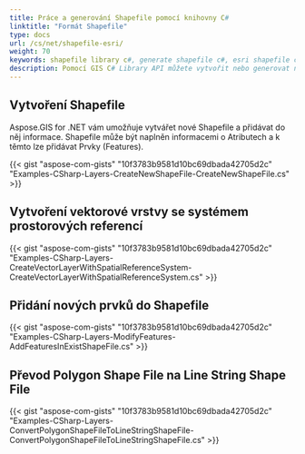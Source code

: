 ```yaml
---
title: Práce a generování Shapefile pomocí knihovny C#
linktitle: "Formát Shapefile"
type: docs
url: /cs/net/shapefile-esri/
weight: 70
keywords: shapefile library c#, generate shapefile c#, esri shapefile c# library
description: Pomocí GIS C# Library API můžete vytvořit nebo generovat nový Esri ShapeFile a přidat do něj informace. Můžete také přidávat nové prvky do ShapeFile.
---
```


## **Vytvoření Shapefile**
Aspose.GIS for .NET vám umožňuje vytvářet nové Shapefile a přidávat do něj informace. Shapefile může být naplněn informacemi o Atributech a k těmto lze přidávat Prvky (Features).

{{< gist "aspose-com-gists" "10f3783b9581d10bc69dbada42705d2c" "Examples-CSharp-Layers-CreateNewShapeFile-CreateNewShapeFile.cs" >}}
## **Vytvoření vektorové vrstvy se systémem prostorových referencí**
{{< gist "aspose-com-gists" "10f3783b9581d10bc69dbada42705d2c" "Examples-CSharp-Layers-CreateVectorLayerWithSpatialReferenceSystem-CreateVectorLayerWithSpatialReferenceSystem.cs" >}}
## **Přidání nových prvků do Shapefile**
{{< gist "aspose-com-gists" "10f3783b9581d10bc69dbada42705d2c" "Examples-CSharp-Layers-ModifyFeatures-AddFeaturesInExistShapeFile.cs" >}}
## **Převod Polygon Shape File na Line String Shape File**
{{< gist "aspose-com-gists" "10f3783b9581d10bc69dbada42705d2c" "Examples-CSharp-Layers-ConvertPolygonShapeFileToLineStringShapeFile-ConvertPolygonShapeFileToLineStringShapeFile.cs" >}}
